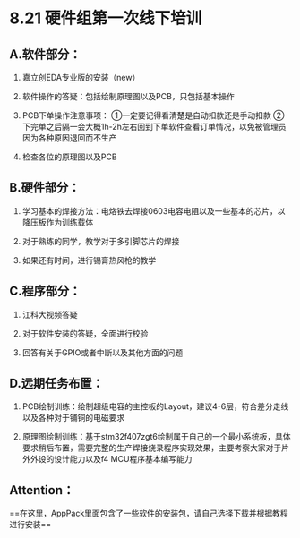 # 8.21 硬件组第一次线下培训
## A.软件部分：

1. 嘉立创EDA专业版的安装（new）

2. 软件操作的答疑：包括绘制原理图以及PCB，只包括基本操作

3. PCB下单操作注意事项：
    ①一定要记得看清楚是自动扣款还是手动扣款
    ②下完单之后隔一会大概1h-2h左右回到下单软件查看订单情况，以免被管理员因为各种原因退回而不生产

4. 检查各位的原理图以及PCB 

## B.硬件部分：

1. 学习基本的焊接方法：电烙铁去焊接0603电容电阻以及一些基本的芯片，以降压板作为训练载体

2. 对于熟练的同学，教学对于多引脚芯片的焊接

3. 如果还有时间，进行锡膏热风枪的教学

## C.程序部分：

1. 江科大视频答疑

2. 对于软件安装的答疑，全面进行校验

3. 回答有关于GPIO或者中断以及其他方面的问题
## D.远期任务布置：

1. PCB绘制训练：绘制超级电容的主控板的Layout，建议4-6层，符合差分走线以及各种对于铺铜的电磁要求

2. 原理图绘制训练：基于stm32f407zgt6绘制属于自己的一个最小系统板，具体要求稍后布置，需要完整的生产焊接烧录程序实现效果，主要考察大家对于片外外设的设计能力以及f4 MCU程序基本编写能力
## Attention：
==在这里，AppPack里面包含了一些软件的安装包，请自己选择下载并根据教程进行安装==
